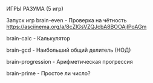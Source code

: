 ИГРЫ РАЗУМА
(5 игр)

Запуск игр
brain-even - Проверка на чётность
https://asciinema.org/a/8cZlGsVZQJcbA8BOOAjIPoAGm

brain-calc - Калькулятор

brain-gcd - Наибольший общий делитель (НОД)

brain-progression - Арифметическая прогрессия

brain-prime - Простое ли число?
